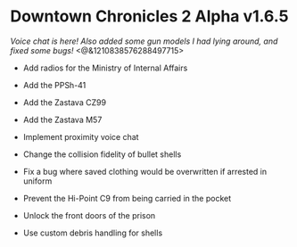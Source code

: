 # Downtown Chronicles 2 Alpha v1.6.5
*Voice chat is here! Also added some gun models I had lying around, and fixed some bugs!*
<@&1210838576288497715>

* Add radios for the Ministry of Internal Affairs
* Add the PPSh-41
* Add the Zastava CZ99
* Add the Zastava M57
* Implement proximity voice chat

* Change the collision fidelity of bullet shells
* Fix a bug where saved clothing would be overwritten if arrested in uniform
* Prevent the Hi-Point C9 from being carried in the pocket
* Unlock the front doors of the prison
* Use custom debris handling for shells